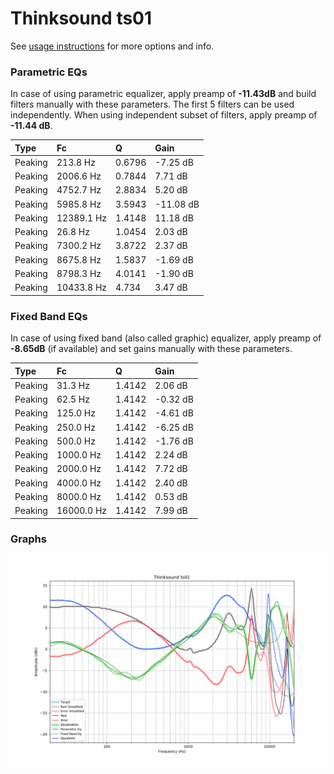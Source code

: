 # Thinksound ts01
See [usage instructions](https://github.com/jaakkopasanen/AutoEq#usage) for more options and info.

### Parametric EQs
In case of using parametric equalizer, apply preamp of **-11.43dB** and build filters manually
with these parameters. The first 5 filters can be used independently.
When using independent subset of filters, apply preamp of **-11.44 dB**.

| Type    | Fc         |      Q | Gain      |
|:--------|:-----------|:-------|:----------|
| Peaking | 213.8 Hz   | 0.6796 | -7.25 dB  |
| Peaking | 2006.6 Hz  | 0.7844 | 7.71 dB   |
| Peaking | 4752.7 Hz  | 2.8834 | 5.20 dB   |
| Peaking | 5985.8 Hz  | 3.5943 | -11.08 dB |
| Peaking | 12389.1 Hz | 1.4148 | 11.18 dB  |
| Peaking | 26.8 Hz    | 1.0454 | 2.03 dB   |
| Peaking | 7300.2 Hz  | 3.8722 | 2.37 dB   |
| Peaking | 8675.8 Hz  | 1.5837 | -1.69 dB  |
| Peaking | 8798.3 Hz  | 4.0141 | -1.90 dB  |
| Peaking | 10433.8 Hz | 4.734  | 3.47 dB   |

### Fixed Band EQs
In case of using fixed band (also called graphic) equalizer, apply preamp of **-8.65dB**
(if available) and set gains manually with these parameters.

| Type    | Fc         |      Q | Gain     |
|:--------|:-----------|:-------|:---------|
| Peaking | 31.3 Hz    | 1.4142 | 2.06 dB  |
| Peaking | 62.5 Hz    | 1.4142 | -0.32 dB |
| Peaking | 125.0 Hz   | 1.4142 | -4.61 dB |
| Peaking | 250.0 Hz   | 1.4142 | -6.25 dB |
| Peaking | 500.0 Hz   | 1.4142 | -1.76 dB |
| Peaking | 1000.0 Hz  | 1.4142 | 2.24 dB  |
| Peaking | 2000.0 Hz  | 1.4142 | 7.72 dB  |
| Peaking | 4000.0 Hz  | 1.4142 | 2.40 dB  |
| Peaking | 8000.0 Hz  | 1.4142 | 0.53 dB  |
| Peaking | 16000.0 Hz | 1.4142 | 7.99 dB  |

### Graphs
![](./Thinksound%20ts01.png)
